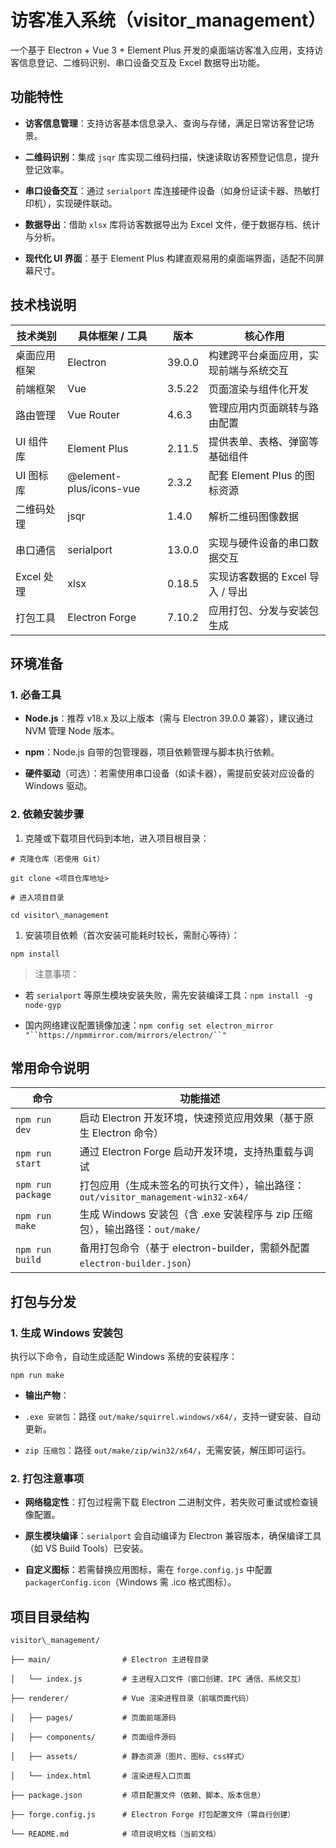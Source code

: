 # 访客准入系统（visitor\_management）

一个基于 Electron + Vue 3 + Element Plus 开发的桌面端访客准入应用，支持访客信息登记、二维码识别、串口设备交互及 Excel 数据导出功能。

## 功能特性



* **访客信息管理**：支持访客基本信息录入、查询与存储，满足日常访客登记场景。

* **二维码识别**：集成 `jsqr` 库实现二维码扫描，快速读取访客预登记信息，提升登记效率。

* **串口设备交互**：通过 `serialport` 库连接硬件设备（如身份证读卡器、热敏打印机），实现硬件联动。

* **数据导出**：借助 `xlsx` 库将访客数据导出为 Excel 文件，便于数据存档、统计与分析。

* **现代化 UI 界面**：基于 Element Plus 构建直观易用的桌面端界面，适配不同屏幕尺寸。

## 技术栈说明



| 技术类别     | 具体框架 / 工具               | 版本     | 核心作用                  |
| -------- | ----------------------- | ------ | --------------------- |
| 桌面应用框架   | Electron                | 39.0.0 | 构建跨平台桌面应用，实现前端与系统交互   |
| 前端框架     | Vue                     | 3.5.22 | 页面渲染与组件化开发            |
| 路由管理     | Vue Router              | 4.6.3  | 管理应用内页面跳转与路由配置        |
| UI 组件库   | Element Plus            | 2.11.5 | 提供表单、表格、弹窗等基础组件       |
| UI 图标库   | @element-plus/icons-vue | 2.3.2  | 配套 Element Plus 的图标资源 |
| 二维码处理    | jsqr                    | 1.4.0  | 解析二维码图像数据             |
| 串口通信     | serialport              | 13.0.0 | 实现与硬件设备的串口数据交互        |
| Excel 处理 | xlsx                    | 0.18.5 | 实现访客数据的 Excel 导入 / 导出 |
| 打包工具     | Electron Forge          | 7.10.2 | 应用打包、分发与安装包生成         |

## 环境准备

### 1. 必备工具



* **Node.js**：推荐 v18.x 及以上版本（需与 Electron 39.0.0 兼容），建议通过 NVM 管理 Node 版本。

* **npm**：Node.js 自带的包管理器，项目依赖管理与脚本执行依赖。

* **硬件驱动**（可选）：若需使用串口设备（如读卡器），需提前安装对应设备的 Windows 驱动。

### 2. 依赖安装步骤



1. 克隆或下载项目代码到本地，进入项目根目录：



```
# 克隆仓库（若使用 Git）

git clone <项目仓库地址>

# 进入项目目录

cd visitor\_management
```



1. 安装项目依赖（首次安装可能耗时较长，需耐心等待）：



```
npm install
```

> 注意事项：



* 若 `serialport` 等原生模块安装失败，需先安装编译工具：`npm install -g node-gyp`

* 国内网络建议配置镜像加速：`npm config set electron_mirror "``https://npmmirror.com/mirrors/electron/``"`



## 常用命令说明



| 命令                | 功能描述                                                       |
| ----------------- | ---------------------------------------------------------- |
| `npm run dev`     | 启动 Electron 开发环境，快速预览应用效果（基于原生 Electron 命令）                |
| `npm run start`   | 通过 Electron Forge 启动开发环境，支持热重载与调试                          |
| `npm run package` | 打包应用（生成未签名的可执行文件），输出路径：`out/visitor_management-win32-x64/` |
| `npm run make`    | 生成 Windows 安装包（含 .exe 安装程序与 zip 压缩包），输出路径：`out/make/`      |
| `npm run build`   | 备用打包命令（基于 electron-builder，需额外配置 `electron-builder.json`）  |

## 打包与分发

### 1. 生成 Windows 安装包

执行以下命令，自动生成适配 Windows 系统的安装程序：



```
npm run make
```



* **输出产物**：


* `.exe 安装包`：路径 `out/make/squirrel.windows/x64/`，支持一键安装、自动更新。

* `zip 压缩包`：路径 `out/make/zip/win32/x64/`，无需安装，解压即可运行。

### 2. 打包注意事项



* **网络稳定性**：打包过程需下载 Electron 二进制文件，若失败可重试或检查镜像配置。

* **原生模块编译**：`serialport` 会自动编译为 Electron 兼容版本，确保编译工具（如 VS Build Tools）已安装。

* **自定义图标**：若需替换应用图标，需在 `forge.config.js` 中配置 `packagerConfig.icon`（Windows 需 .ico 格式图标）。

## 项目目录结构



```
visitor\_management/

├── main/                # Electron 主进程目录

│   └── index.js         # 主进程入口文件（窗口创建、IPC 通信、系统交互）

├── renderer/            # Vue 渲染进程目录（前端页面代码）

│   ├── pages/           # 页面前端源码

│   ├── components/      # 页面组件源码

│   ├── assets/          # 静态资源（图片、图标、css样式）

│   └── index.html       # 渲染进程入口页面

├── package.json         # 项目配置文件（依赖、脚本、版本信息）

├── forge.config.js      # Electron Forge 打包配置文件（需自行创建）

└── README.md            # 项目说明文档（当前文档）
```